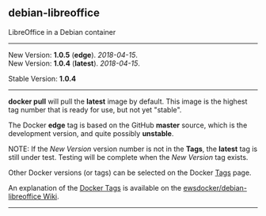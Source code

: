 ## debian-libreoffice
LibreOffice in a Debian container
____  

New Version: **1.0.5** (**edge**). _2018-04-15_.  
New Version: **1.0.4** (**latest**). _2018-04-15_.  

Stable Version: **1.0.4**
_____________________

**docker pull** will pull the **latest** image by default.  This image is the highest tag number that is ready for use, but not yet "stable".

The Docker **edge** tag is based on the GitHub **master** source, which is the development version, and quite possibly **unstable**.  

NOTE: If the _New Version_ version number is not in the **Tags**, the **latest** tag is still under test.  Testing will be complete when the _New Version_ tag exists.

Other Docker versions (or tags) can be selected on the Docker [Tags](https://hub.docker.com/r/ewsdocker/debian-libreoffice/tags/) page.  

An explanation of the [Docker Tags](https://github.com/ewsdocker/debian-libreoffice/wiki/DockerTags) is available on the [ewsdocker/debian-libreoffice Wiki](https://github.com/ewsdocker/debian-libreoffice/wiki).
____

